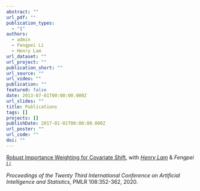```yaml
---
abstract: ""
url_pdf: ""
publication_types:
  - "1"
authors:
  - admin
  - Fengpei Li
  - Henry Lam
url_dataset: ""
url_project: ""
publication_short: ""
url_source: ""
url_video: ""
publication: ""
featured: false
date: 2013-07-01T00:00:00.000Z
url_slides: ""
title: Publications
tags: []
projects: []
publishDate: 2017-01-01T00:00:00.000Z
url_poster: ""
url_code: ""
doi: ""
---
```

[Robust Importance Weighting for Covariate Shift](http://proceedings.mlr.press/v108/li20b.html), with *[Henry Lam](http://www.columbia.edu/~khl2114/)* & *Fengpei Li.*

*Proceedings of the Twenty Third International Conference on Artificial Intelligence and Statistics*, PMLR 108:352-362, 2020.